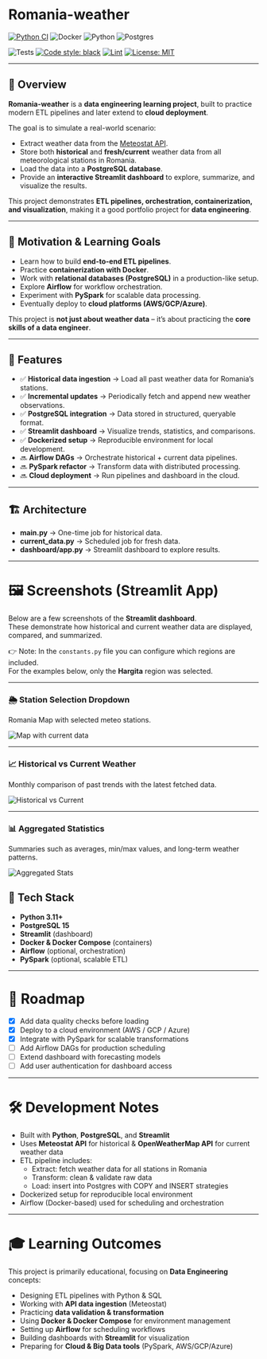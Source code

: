 # Romania-weather
[![Python CI](https://github.com/szabilukacs/Romania-weather/actions/workflows/python-tests.yml/badge.svg)](https://github.com/szabilukacs/Romania-weather/actions/workflows/python-tests.yml)
![Docker](https://img.shields.io/badge/docker-build-blue?logo=docker)
![Python](https://img.shields.io/badge/python-3.10%20%7C%203.11-blue?logo=python)
![Postgres](https://img.shields.io/badge/PostgreSQL-15-blue?logo=postgresql)

![Tests](https://img.shields.io/badge/tests-passing-brightgreen?logo=pytest)
[![Code style: black](https://img.shields.io/badge/code%20style-black-000000.svg)](https://github.com/psf/black)
[![Lint](https://img.shields.io/badge/lint-flake8-blue)](https://flake8.pycqa.org/)
[![License: MIT](https://img.shields.io/badge/License-MIT-yellow.svg)](LICENSE)


---

## 📌 Overview

**Romania-weather** is a **data engineering learning project**, built to practice modern ETL pipelines and later extend to **cloud deployment**.  

The goal is to simulate a real-world scenario:
- Extract weather data from the [Meteostat API](https://dev.meteostat.net/).  
- Store both **historical** and **fresh/current** weather data from all meteorological stations in Romania.  
- Load the data into a **PostgreSQL database**.  
- Provide an **interactive Streamlit dashboard** to explore, summarize, and visualize the results.  

This project demonstrates **ETL pipelines, orchestration, containerization, and visualization**, making it a good portfolio project for **data engineering**.

---

## 🎯 Motivation & Learning Goals

- Learn how to build **end-to-end ETL pipelines**.  
- Practice **containerization with Docker**.  
- Work with **relational databases (PostgreSQL)** in a production-like setup.  
- Explore **Airflow** for workflow orchestration.  
- Experiment with **PySpark** for scalable data processing.  
- Eventually deploy to **cloud platforms (AWS/GCP/Azure)**.  

This project is **not just about weather data** – it’s about practicing the **core skills of a data engineer**.

---

## 🚀 Features

- ✅ **Historical data ingestion** → Load all past weather data for Romania’s stations.  
- ✅ **Incremental updates** → Periodically fetch and append new weather observations.  
- ✅ **PostgreSQL integration** → Data stored in structured, queryable format.  
- ✅ **Streamlit dashboard** → Visualize trends, statistics, and comparisons.  
- ✅ **Dockerized setup** → Reproducible environment for local development.  
- 🔜 **Airflow DAGs** → Orchestrate historical + current data pipelines.  
- 🔜 **PySpark refactor** → Transform data with distributed processing.  
- 🔜 **Cloud deployment** → Run pipelines and dashboard in the cloud.  

---

## 🏗️ Architecture

- **main.py** → One-time job for historical data.  
- **current_data.py** → Scheduled job for fresh data.  
- **dashboard/app.py** → Streamlit dashboard to explore results.  

---

# 🖼️ Screenshots (Streamlit App)

Below are a few screenshots of the **Streamlit dashboard**.  
These demonstrate how historical and current weather data are displayed, compared, and summarized.

👉 Note: In the `constants.py` file you can configure which regions are included.  
For the examples below, only the **Hargita** region was selected.

---

### 🌦 Station Selection Dropdown
Romania Map with selected meteo stations.

![Map with current data](https://github.com/szabilukacs/Romania-weather/tree/main/img/map.png)

---

### 📈 Historical vs Current Weather
Monthly comparison of past trends with the latest fetched data.

![Historical vs Current](https://github.com/szabilukacs/Romania-weather/tree/main/img/monthly.png)

---

### 📊 Aggregated Statistics
Summaries such as averages, min/max values, and long-term weather patterns.

![Aggregated Stats](https://github.com/szabilukacs/Romania-weather/tree/main/img/yearly.png)


## 🔧 Tech Stack

- **Python 3.11+**  
- **PostgreSQL 15**  
- **Streamlit** (dashboard)  
- **Docker & Docker Compose** (containers)  
- **Airflow** (optional, orchestration)  
- **PySpark** (optional, scalable ETL)  

---

# 📅 Roadmap

- [x] Add data quality checks before loading  
- [x] Deploy to a cloud environment (AWS / GCP / Azure)  
- [x] Integrate with PySpark for scalable transformations  
- [ ] Add Airflow DAGs for production scheduling  
- [ ] Extend dashboard with forecasting models  
- [ ] Add user authentication for dashboard access  

---

# 🛠 Development Notes

- Built with **Python**, **PostgreSQL**, and **Streamlit**  
- Uses **Meteostat API** for historical & **OpenWeatherMap API** for current weather data  
- ETL pipeline includes:  
  - Extract: fetch weather data for all stations in Romania  
  - Transform: clean & validate raw data  
  - Load: insert into Postgres with COPY and INSERT strategies  
- Dockerized setup for reproducible local environment  
- Airflow (Docker-based) used for scheduling and orchestration  

---

# 🎓 Learning Outcomes

This project is primarily educational, focusing on **Data Engineering** concepts:

- Designing ETL pipelines with Python & SQL  
- Working with **API data ingestion** (Meteostat)  
- Practicing **data validation & transformation**  
- Using **Docker & Docker Compose** for environment management  
- Setting up **Airflow** for scheduling workflows  
- Building dashboards with **Streamlit** for visualization  
- Preparing for **Cloud & Big Data tools** (PySpark, AWS/GCP/Azure)  



